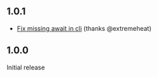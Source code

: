 ## 1.0.1
* [Fix missing await in cli](https://github.com/extremeheat/amaroc/commit/778aea556d1e352782eb43e7dda1896764feb9f8) (thanks @extremeheat)

## 1.0.0
Initial release